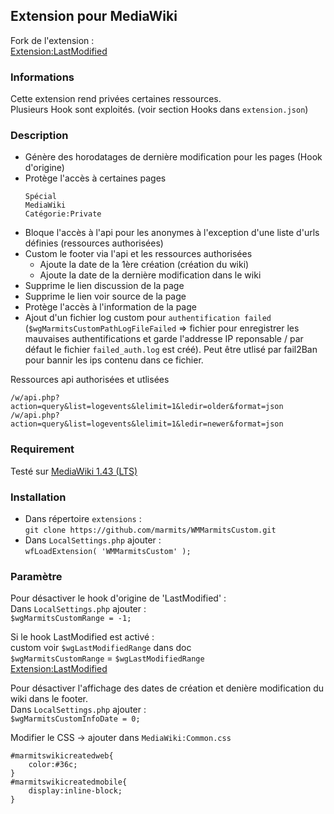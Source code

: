 ## Extension pour MediaWiki
Fork de l'extension :  
[Extension:LastModified](https://www.mediawiki.org/wiki/Extension:LastModified)

### Informations
Cette extension rend privées certaines ressources.  
Plusieurs Hook sont exploités. (voir section Hooks dans `extension.json`)

### Description
+ Génère des horodatages de dernière modification pour les pages (Hook d'origine)
+ Protège l'accès à certaines pages
  ```
  Spécial
  MediaWiki
  Catégorie:Private
  ```
+ Bloque l'accès à l'api pour les anonymes à l'exception d'une liste d'urls définies (ressources authorisées)
+ Custom le footer via l'api et les ressources authorisées
  - Ajoute la date de la 1ère création (création du wiki)
  - Ajoute la date de la dernière modification dans le wiki
+ Supprime le lien discussion de la page
+ Supprime le lien voir source de la page
+ Protège l'accès à l'information de la page
+ Ajout d'un fichier log custom pour `authentification failed` (`$wgMarmitsCustomPathLogFileFailed` => fichier pour enregistrer les mauvaises authentifications et garde l'addresse IP reponsable / par défaut le fichier `failed_auth.log` est créé).
Peut être utlisé par fail2Ban pour bannir les ips contenu dans ce fichier.

Ressources api authorisées et utlisées
```
/w/api.php?action=query&list=logevents&lelimit=1&ledir=older&format=json
/w/api.php?action=query&list=logevents&lelimit=1&ledir=newer&format=json
 ```

### Requirement
Testé sur [MediaWiki 1.43 (LTS)](https://www.mediawiki.org/wiki/MediaWiki_1.43)

### Installation
* Dans répertoire `extensions` :  
`git clone https://github.com/marmits/WMMarmitsCustom.git`
* Dans `LocalSettings.php` ajouter :   
`wfLoadExtension( 'WMMarmitsCustom' );`

### Paramètre  
Pour désactiver le hook d'origine de 'LastModified' :   
Dans `LocalSettings.php` ajouter :  
`$wgMarmitsCustomRange = -1;`

Si le hook LastModified est activé :  
custom voir `$wgLastModifiedRange` dans doc  
`$wgMarmitsCustomRange` = `$wgLastModifiedRange`  
[Extension:LastModified](https://www.mediawiki.org/wiki/Extension:LastModified)

Pour désactiver l'affichage des dates de création et denière modification du wiki dans le footer.   
Dans `LocalSettings.php` ajouter :  
`$wgMarmitsCustomInfoDate = 0;`

Modifier le CSS -> ajouter dans `MediaWiki:Common.css`  
```
#marmitswikicreatedweb{
	color:#36c;
}
#marmitswikicreatedmobile{
	display:inline-block;
}

```


